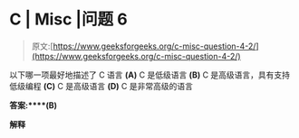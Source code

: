 # C | Misc |问题 6

> 原文:[https://www.geeksforgeeks.org/c-misc-question-4-2/](https://www.geeksforgeeks.org/c-misc-question-4-2/)

以下哪一项最好地描述了 C 语言
**(A)** C 是低级语言
**(B)** C 是高级语言，具有支持低级编程
**(C)** C 是高级语言
**(D)** C 是非常高级的语言

**答案:****(B)**

**解释**